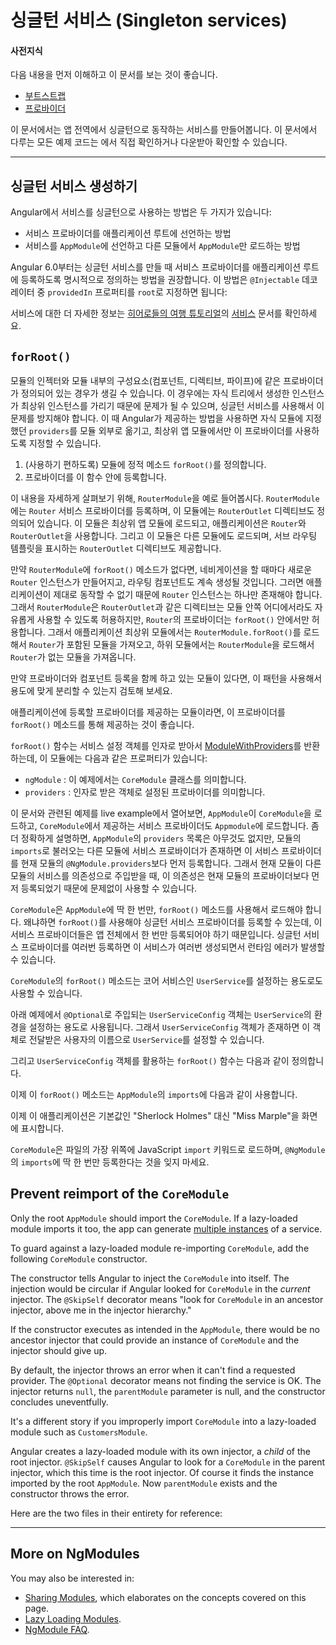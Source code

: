 <!--
# Singleton services
-->
# 싱글턴 서비스 (Singleton services)

<!--
#### Prerequisites:
-->
#### 사전지식

<!--
* A basic understanding of [Bootstrapping](guide/bootstrapping).
* Familiarity with [Providers](guide/providers).
-->
다음 내용을 먼저 이해하고 이 문서를 보는 것이 좋습니다.
* [부트스트랩](guide/bootstrapping)
* [프로바이더](guide/providers)

<!--
For a sample app using the app-wide singleton service that this page describes, see the
<live-example name="ngmodules"></live-example> showcasing all the documented features of NgModules.
-->
이 문서에서는 앱 전역에서 싱글턴으로 동작하는 서비스를 만들어봅니다. 이 문서에서 다루는 모든 예제 코드는 <live-example name="ngmodules"></live-example>에서 직접 확인하거나 다운받아 확인할 수 있습니다.

<hr />

<!--
## Providing a singleton service
-->
## 싱글턴 서비스 생성하기

<!--
There are two ways to make a service a singleton in Angular:
-->
Angular에서 서비스를 싱글턴으로 사용하는 방법은 두 가지가 있습니다:

<!--
* Declare that the service should be provided in the application root.
* Include the service in the `AppModule` or in a module that is only imported by the `AppModule`.
-->
* 서비스 프로바이더를 애플리케이션 루트에 선언하는 방법
* 서비스를 `AppModule`에 선언하고 다른 모듈에서 `AppModule`만 로드하는 방법

<!--
Beginning with Angular 6.0, the preferred way to create a singleton services is to specify on the service that it should be provided in the application root. This is done by setting `providedIn` to `root` on the service's `@Injectable` decorator:
-->
Angular 6.0부터는 싱글턴 서비스를 만들 때 서비스 프로바이더를 애플리케이션 루트에 등록하도록 명시적으로 정의하는 방법을 권장합니다. 이 방법은 `@Injectable` 데코레이터 중 `providedIn` 프로퍼티를 `root`로 지정하면 됩니다:

<code-example path="providers/src/app/user.service.0.ts"  title="src/app/user.service.0.ts" linenums="false"> </code-example>

<!--
For more detailed information on services, see the [Services](tutorial/toh-pt4) chapter of the
[Tour of Heroes tutorial](tutorial).
-->
서비스에 대한 더 자세한 정보는 [히어로들의 여행 튜토리얼](tutorial)의 [서비스](tutorial/toh-pt4) 문서를 확인하세요.

## `forRoot()`

<!--
If a module provides both providers and declarations (components, directives, pipes) then loading it in a child injector such as a route, would duplicate the provider instances. The duplication of providers would cause issues as they would shadow the root instances, which are probably meant to be singletons. For this reason Angular provides a way to separate providers out of the module so that same module can be imported into the root module with `providers` and child modules without `providers`.
-->
모듈의 인젝터와 모듈 내부의 구성요소(컴포넌트, 디렉티브, 파이프)에 같은 프로바이더가 정의되어 있는 경우가 생길 수 있습니다. 이 경우에는 자식 트리에서 생성한 인스턴스가 최상위 인스턴스를 가리기 때문에 문제가 될 수 있으며, 싱글턴 서비스를 사용해서 이 문제를 방지해야 합니다. 이 때 Angular가 제공하는 방법을 사용하면 자식 모듈에 지정했던 `providers`를 모듈 외부로 옮기고, 최상위 앱 모듈에서만 이 프로바이더를 사용하도록 지정할 수 있습니다.

<!--
1. Create a static method `forRoot()` (by convention) on the module.
2. Place the providers into the `forRoot` method as follows.
-->
1. (사용하기 편하도록) 모듈에 정적 메소드 `forRoot()`를 정의합니다.
1. 프로바이더를 이 함수 안에 등록합니다.

<!-- MH: show a simple example how to do that without going to deep into it. -->
<!--
To make this more concrete, consider the `RouterModule` as an example. `RouterModule` needs to provide the `Router` service, as well as the `RouterOutlet` directive. `RouterModule` has to be imported by the root application module so that the application has a `Router` and the application has at least one `RouterOutlet`. It also must be imported by the individual route components so that they can place `RouterOutlet` directives into their template for sub-routes.
-->
이 내용을 자세하게 살펴보기 위해, `RouterModule`을 예로 들어봅시다. `RouterModule`에는 `Router` 서비스 프로바이더를 등록하며, 이 모듈에는 `RouterOutlet` 디렉티브도 정의되어 있습니다. 이 모듈은 최상위 앱 모듈에 로드되고, 애플리케이션은 `Router`와 `RouterOutlet`을 사용합니다. 그리고 이 모듈은 다른 모듈에도 로드되며, 서브 라우팅 템플릿을 표시하는 `RouterOutlet` 디렉티브도 제공합니다.

<!--
If the `RouterModule` didn’t have `forRoot()` then each route component would instantiate a new `Router` instance, which would break the application as there can only be one `Router`. For this reason, the `RouterModule` has the `RouterOutlet` declaration so that it is available everywhere, but the `Router` provider is only in the `forRoot()`. The result is that the root application module imports `RouterModule.forRoot(...)` and gets a `Router`, whereas all route components import `RouterModule` which does not include the `Router`.
-->
만약 `RouterModule`에 `forRoot()` 메소드가 없다면, 네비게이션을 할 때마다 새로운 `Router` 인스턴스가 만들어지고, 라우팅 컴포넌트도 계속 생성될 것입니다. 그러면 애플리케이션이 제대로 동작할 수 없기 때문에 `Router` 인스턴스는 하나만 존재해야 합니다. 그래서 `RouterModule`은 `RouterOutlet`과 같은 디렉티브는 모듈 안쪽 어디에서라도 자유롭게 사용할 수 있도록 허용하지만, `Router`의 프로바이더는 `forRoot()` 안에서만 허용합니다. 그래서 애플리케이션 최상위 모듈에서는 `RouterModule.forRoot()`를 로드해서 `Router`가 포함된 모듈을 가져오고, 하위 모듈에서는 `RouterModule`을 로드해서 `Router`가 없는 모듈을 가져옵니다.

<!--
If you have a module which provides both providers and declarations, use this pattern to separate them out.
-->
만약 프로바이더와 컴포넌트 등록을 함께 하고 있는 모듈이 있다면, 이 패턴을 사용해서 용도에 맞게 분리할 수 있는지 검토해 보세요.

<!--
A module that adds providers to the application can offer a
facility for configuring those providers as well through the
`forRoot()` method.
-->
애플리케이션에 등록할 프로바이더를 제공하는 모듈이라면, 이 프로바이더를 `forRoot()` 메소드를 통해 제공하는 것이 좋습니다.

<!--
`forRoot()` takes a service configuration object and returns a
[ModuleWithProviders](api/core/ModuleWithProviders), which is
a simple object with the following properties:
-->
`forRoot()` 함수는 서비스 설정 객체를 인자로 받아서 [ModuleWithProviders](api/core/ModuleWithProviders)를 반환하는데, 이 모듈에는 다음과 같은 프로퍼티가 있습니다:

<!--
* `ngModule`: in this example, the `CoreModule` class.
* `providers`: the configured providers.
-->
* `ngModule` : 이 예제에서는 `CoreModule` 클래스를 의미합니다.
* `providers` : 인자로 받은 객체로 설정된 프로바이더를 의미합니다.

<!--
In the <live-example name="ngmodules">live example</live-example>
the root `AppModule` imports the `CoreModule` and adds the
`providers` to the `AppModule` providers. Specifically,
Angular accumulates all imported providers
before appending the items listed in `@NgModule.providers`.
This sequence ensures that whatever you add explicitly to
the `AppModule` providers takes precedence over the providers
of imported modules.
-->
이 문서와 관련된 예제를 <live-example name="ngmodules">live example</live-example>에서 열어보면, `AppModule`이 `CoreModule`을 로드하고, `CoreModule`에서 제공하는 서비스 프로바이더도 `Appmodule`에 로드합니다. 좀 더 정확하게 설명하면, `AppModule`의 `providers` 목록은 아무것도 없지만, 모듈의 `imports`로 불러오는 다른 모듈에 서비스 프로바이더가 존재하면 이 서비스 프로바이더를 현재 모듈의 `@NgModule.providers`보다 먼저 등록합니다. 그래서 현재 모듈이 다른 모듈의 서비스를 의존성으로 주입받을 때, 이 의존성은 현재 모듈의 프로바이더보다 먼저 등록되었기 때문에 문제없이 사용할 수 있습니다.

<!--
Import `CoreModule` and use its `forRoot()` method one time, in `AppModule`, because it registers services and you only want to register those services one time in your app. If you were to register them more than once, you could end up with multiple instances of the service and a runtime error.
-->
`CoreModule`은 `AppModule`에 딱 한 번만, `forRoot()` 메소드를 사용해서 로드해야 합니다. 왜냐하면 `forRoot()`를 사용해야 싱글턴 서비스 프로바이더를 등록할 수 있는데, 이 서비스 프로바이더들은 앱 전체에서 한 번만 등록되어야 하기 때문입니다. 싱글턴 서비스 프로바이더를 여러번 등록하면 이 서비스가 여러번 생성되면서 런타임 에러가 발생할 수 있습니다.

<!--
You can also add a `forRoot()` method in the `CoreModule` that configures
the core `UserService`.
-->
`CoreModule`의 `forRoot()` 메소드는 코어 서비스인 `UserService`를 설정하는 용도로도 사용할 수 있습니다.

<!--
In the following example, the optional, injected `UserServiceConfig`
extends the core `UserService`. If a `UserServiceConfig` exists, the `UserService` sets the user name from that config.
-->
아래 예제에서 `@Optional`로 주입되는 `UserServiceConfig` 객체는 `UserService`의 환경을 설정하는 용도로 사용됩니다. 그래서 `UserServiceConfig` 객체가 존재하면 이 객체로 전달받은 사용자의 이름으로 `UserService`를 설정할 수 있습니다.

<!--
<code-example path="ngmodules/src/app/core/user.service.ts" region="ctor" title="src/app/core/user.service.ts (constructor)" linenums="false">
-->
<code-example path="ngmodules/src/app/core/user.service.ts" region="ctor" title="src/app/core/user.service.ts (생성자)" linenums="false">

</code-example>

<!--
Here's `forRoot()` that takes a `UserServiceConfig` object:
-->
그리고 `UserServiceConfig` 객체를 활용하는 `forRoot()` 함수는 다음과 같이 정의합니다.

<code-example path="ngmodules/src/app/core/core.module.ts" region="for-root" title="src/app/core/core.module.ts (forRoot)" linenums="false">

</code-example>

<!--
Lastly, call it within the `imports` list of the `AppModule`.
-->
이제 이 `forRoot()` 메소드는 `AppModule`의 `imports`에 다음과 같이 사용합니다.

<code-example path="ngmodules/src/app/app.module.ts" region="import-for-root" title="src/app/app.module.ts (imports)" linenums="false">

</code-example>

<!--
The app displays "Miss Marple" as the user instead of the default "Sherlock Holmes".
-->
이제 이 애플리케이션은 기본값인 "Sherlock Holmes" 대신 "Miss Marple"을 화면에 표시합니다.

<!--
Remember to _import_ `CoreModule` as a Javascript import at the top of the file; don't add it to more than one `@NgModule` `imports` list.
-->
`CoreModule`은 파일의 가장 위쪽에 JavaScript `import` 키워드로 로드하며, `@NgModule`의 `imports`에 딱 한 번만 등록한다는 것을 잊지 마세요.

<!-- KW--Does this mean that if we need it elsewhere we only import it at the top? I thought the services would all be available since we were importing it into `AppModule` in `providers`. -->

## Prevent reimport of the `CoreModule`

Only the root `AppModule` should import the `CoreModule`. If a
lazy-loaded module imports it too, the app can generate
[multiple instances](guide/ngmodule-faq#q-why-bad) of a service.

To guard against a lazy-loaded module re-importing `CoreModule`, add the following `CoreModule` constructor.

<code-example path="ngmodules/src/app/core/core.module.ts" region="ctor" title="src/app/core/core.module.ts" linenums="false">

</code-example>

The constructor tells Angular to inject the `CoreModule` into itself.
The injection would be circular if Angular looked for
`CoreModule` in the _current_ injector. The `@SkipSelf`
decorator means "look for `CoreModule` in an ancestor
injector, above me in the injector hierarchy."

If the constructor executes as intended in the `AppModule`,
there would be no ancestor injector that could provide an instance of `CoreModule` and the injector should give up.

By default, the injector throws an error when it can't
find a requested provider.
The `@Optional` decorator means not finding the service is OK.
The injector returns `null`, the `parentModule` parameter is null,
and the constructor concludes uneventfully.

It's a different story if you improperly import `CoreModule` into a lazy-loaded module such as `CustomersModule`.

Angular creates a lazy-loaded module with its own injector,
a _child_ of the root injector.
`@SkipSelf` causes Angular to look for a `CoreModule` in the parent injector, which this time is the root injector.
Of course it finds the instance imported by the root `AppModule`.
Now `parentModule` exists and the constructor throws the error.

Here are the two files in their entirety for reference:

<code-tabs linenums="false">
 <code-pane
   title="app.module.ts"
   path="ngmodules/src/app/app.module.ts">
 </code-pane>
 <code-pane
   title="core.module.ts"
   region="whole-core-module"
   path="ngmodules/src/app/core/core.module.ts">
 </code-pane>
</code-tabs>


<hr>

## More on NgModules

You may also be interested in:
* [Sharing Modules](guide/sharing-ngmodules), which elaborates on the concepts covered on this page.
* [Lazy Loading Modules](guide/lazy-loading-ngmodules).
* [NgModule FAQ](guide/ngmodule-faq).
